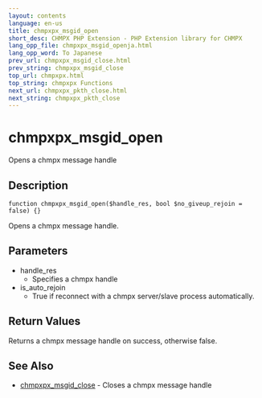 ```yaml
---
layout: contents
language: en-us
title: chmpxpx_msgid_open
short_desc: CHMPX PHP Extension - PHP Extension library for CHMPX
lang_opp_file: chmpxpx_msgid_openja.html
lang_opp_word: To Japanese
prev_url: chmpxpx_msgid_close.html
prev_string: chmpxpx_msgid_close
top_url: chmpxpx.html
top_string: chmpxpx Functions
next_url: chmpxpx_pkth_close.html
next_string: chmpxpx_pkth_close
---
```


# chmpxpx_msgid_open
Opens a chmpx message handle

## Description

```
function chmpxpx_msgid_open($handle_res, bool $no_giveup_rejoin = false) {}
```

Opens a chmpx message handle.

## Parameters
* handle_res
  * Specifies a chmpx handle
* is_auto_rejoin
  * True if reconnect with a chmpx server/slave process automatically.

## Return Values
Returns a chmpx message handle on success, otherwise false. 

## See Also
- [chmpxpx_msgid_close](chmpxpx_msgid_close.html) - Closes a chmpx message handle
